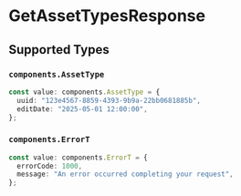 # GetAssetTypesResponse


## Supported Types

### `components.AssetType`

```typescript
const value: components.AssetType = {
  uuid: "123e4567-8859-4393-9b9a-22bb0681885b",
  editDate: "2025-05-01 12:00:00",
};
```

### `components.ErrorT`

```typescript
const value: components.ErrorT = {
  errorCode: 1000,
  message: "An error occurred completing your request",
};
```

